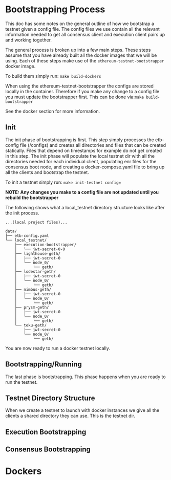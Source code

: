 # Bootstrapping Process
This doc has some notes on the general outline of how we bootstrap a testnet 
given a config file. The config files we use contain all the relevant 
information needed to get all consensus client and execution client pairs up 
and working together.

The general process is broken up into a few main steps. These steps assume that
you have already built all the docker images that we will be using. Each of 
these steps make use of the ``ethereum-testnet-bootstrapper`` docker image. 

To build them simply run: ``make build-dockers``

When using the ethereum-testnet-bootstrapper the configs are stored locally
in the container. Therefore if you make any change to a config file you must
update the bootstrapper first. This can be done via:``make build-bootstrapper``

See the docker section for more information.
## Init
The init phase of bootstrapping is first. This step simply processes the 
etb-config file (/configs) and creates all directories and files that can
be created statically. Files that depend on timestamps for example do not get
created in this step. The init phase will populate the local testnet dir with
all the directories needed for each individual client, populating enr files 
for the consensus boot node, and creating a docker-compose.yaml file to bring
up all the clients and bootstrap the testnet.

To init a testnet simply run: ``make init-testnet config=``

**NOTE: Any changes you make to a config file are not updated until you rebuild the bootstrapper**

The following shows what a local_testnet directory structure looks like after
the init process.

```
...(local project files)...

data/
├── etb-config.yaml
└── local_testnet/
    ├── execution-bootstrapper/
    │   └── jwt-secret-0-0
    ├── lighthouse-geth/
    │   ├── jwt-secret-0
    │   └── node_0/
    │       └── geth/
    ├── lodestar-geth/
    │   ├── jwt-secret-0
    │   └── node_0/
    │       └── geth/
    ├── nimbus-geth/
    │   ├── jwt-secret-0
    │   └── node_0/
    │       └── geth/
    ├── prysm-geth/
    │   ├── jwt-secret-0
    │   └── node_0/
    │       └── geth/
    └── teku-geth/
        ├── jwt-secret-0
        └── node_0/
            └── geth/

```
You are now ready to run a docker testnet locally.
## Bootstrapping/Running
The last phase is bootstrapping. This phase happens when you are ready to run
the testnet. 
## Testnet Directory Structure
When we create a testnet to launch with docker instances we give all the clients a shared directory they can use. This
is the testnet dir.
## Execution Bootstrapping
## Consensus Bootstrapping
# Dockers